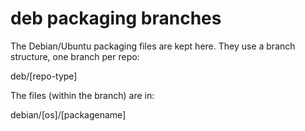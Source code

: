 deb packaging branches
======================

The Debian/Ubuntu packaging files are kept here. They use a branch structure, one
branch per repo:

deb/[repo-type]

The files (within the branch) are in:

debian/[os]/[packagename]
